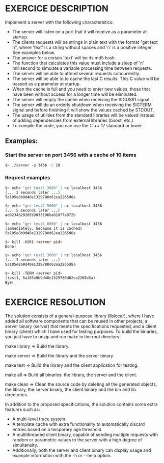 # EXERCICE DESCRIPTION
Implement a server with the following characteristics:

- The server will listen on a port that it will receive as a parameter at startup.
- The clients requests will be strings in plain text with the format "get text n", where 'text' is a string without spaces and 'n' is a positive integer. See examples below.
- The answer for a certain 'text' will be its md5 hash.
- The function that calculates this value must include a sleep of 'n' millisecond to simulate a variable processing time between requests.
- The server will be able to attend several requests concurrently.
- The server will be able to to cache the last C results. This C value will be passed as a parameter at startup.
- When the cache is full and you need to enter new values, those that have been without access for a longer time will be eliminated.
- The server will empty the cache when receiving the SIGUSR1 signal.
- The server will do an orderly shutdown when receiving the SIGTERM signal and before finishing it will show the values cached by STDOUT.
- The usage of utilities from the standard libraries will be valued instead of adding dependencies from external libraries (boost, etc.)
- To compile the code, you can use the C ++ 17 standard or lower.

## Examples:

### Start the server on port 3456 with a cache of 10 items
```bash
$> ./server -p 3456 -C 10
```

### Request examples
```bash
$> echo "get test1 3000" | nc localhost 3456
(... 3 seconds later ...)
5a105e8b9d40e1329780d62ea2265d8a
```

```bash
$> echo "get test2 5000" | nc localhost 3456
(... 5 seconds later ...)
ad0234829205b9033196ba818f7a872b
```

```bash
$> echo "get test1 6000" | nc localhost 3456
(immediately, because it is cached)
5a105e8b9d40e1329780d62ea2265d8a
```

```bash
$> kill -USR1 <server pid>
Done!
```

```bash
$> echo "get test1 3000" | nc localhost 3456
(... 3 seconds later ...)
5a105e8b9d40e1329780d62ea2265d8a
```

```bash
$> kill -TERM <server pid>
(test1, 5a105e8b9d40e1329780d62ea2265d8a)
Bye!
```




# EXERCICE RESOLUTION
The solution consists of a general-purpose library (liblocar), where I have added all software components that can be reused in other projects, a server binary (server) that meets the specifications requested, and a client binary (client) which I have used for testing purposes. To build the binaries, you just have to unzip and run make in the root directory:

make library => Build the library.

make server  => Build the library and the server binary.

make test    => Build the library and the client application for testing.

make all     => Build all binaries: the library, the server and the client.

make clean   => Clean the source code by deleting all the generated objects, the library, the server binary, the client binary and the bin and lib directories.


In addition to the proposed specifications, the solution contains some extra features such as:
- A multi-level trace system.
- A template cache with extra functionality to automatically discard entries based on a temporary age threshold.
- A multithreaded client binary, capable of sending multiple requests with random or parametric values to the server with a high degree of simultaneity.
- Additionally, both the server and client binary can display usage and example information with the -h or --help option.

